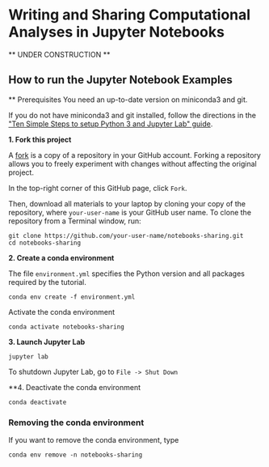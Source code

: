 # Writing and Sharing Computational Analyses in Jupyter Notebooks

** UNDER CONSTRUCTION **

## How to run the Jupyter Notebook Examples

** Prerequisites
You need an up-to-date version on miniconda3 and git. 

If you do not have miniconda3 and git installed, follow the directions in the ["Ten Simple Steps to setup Python 3 and Jupyter Lab" guide](https://github.com/pwrose/python-jupyter).

**1. Fork this project**

A [fork](https://help.github.com/en/articles/fork-a-repo) is a copy of a repository in your GitHub account. Forking a repository allows you to freely experiment with changes without affecting the original project.

In the top-right corner of this GitHub page, click ```Fork```.

Then, download all materials to your laptop by cloning your copy of the repository, where ```your-user-name``` is your GitHub user name. To clone the repository from a Terminal window, run:

```
git clone https://github.com/your-user-name/notebooks-sharing.git
cd notebooks-sharing
```

**2. Create a conda environment**

The file `environment.yml` specifies the Python version and all packages required by the tutorial. 
```
conda env create -f environment.yml
```

Activate the conda environment
```
conda activate notebooks-sharing
```

**3. Launch Jupyter Lab**
```
jupyter lab
```

To shutdown Jupyter Lab, go to ```File -> Shut Down```

**4. Deactivate the conda environment
```
conda deactivate
```

### Removing the conda environment

If you want to remove the conda environment, type
```
conda env remove -n notebooks-sharing
```



